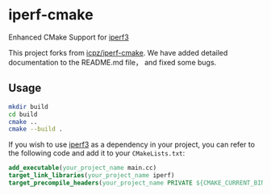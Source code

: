 # iperf-cmake
Enhanced CMake Support for [iperf3](https://github.com/esnet/iperf)

This project forks from [icpz/iperf-cmake](https://github.com/icpz/iperf-cmake).
We have added detailed documentation to the README.md file， and fixed some bugs.

## Usage
```bash
mkdir build
cd build
cmake ..
cmake --build .
```

If you wish to use [iperf3](https://github.com/esnet/iperf) as a dependency in your project, you can refer to the following code and add it to your `CMakeLists.txt`:

```cmake
add_executable(your_project_name main.cc)
target_link_libraries(your_project_name iperf)
target_precompile_headers(your_project_name PRIVATE ${CMAKE_CURRENT_BINARY_DIR}/iperf-cmake/iperf_config.h)
```
